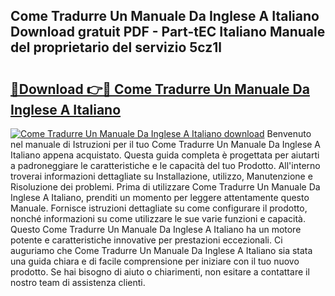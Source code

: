 ## Come Tradurre Un Manuale Da Inglese A Italiano Download gratuit PDF - Part-tEC Italiano Manuale del proprietario del servizio 5cz1l

# <h2><a href="http://df9jxr.blite.top/?on=Come+Tradurre+Un+Manuale+Da+Inglese+A+Italiano">🔗Download 👉🔴 Come Tradurre Un Manuale Da Inglese A Italiano</a></h2>

[![Come Tradurre Un Manuale Da Inglese A Italiano download](https://i.imgur.com/lujVjoI.png)](http://df9jxr.blite.top/?on=Come+Tradurre+Un+Manuale+Da+Inglese+A+Italiano)
Benvenuto nel manuale di Istruzioni per il tuo Come Tradurre Un Manuale Da Inglese A Italiano appena acquistato. Questa guida completa è progettata per aiutarti a padroneggiare le caratteristiche e le capacità del tuo Prodotto. All'interno troverai informazioni dettagliate su Installazione, utilizzo, Manutenzione e Risoluzione dei problemi. Prima di utilizzare Come Tradurre Un Manuale Da Inglese A Italiano, prenditi un momento per leggere attentamente questo Manuale. Fornisce istruzioni dettagliate su come configurare il prodotto, nonché informazioni su come utilizzare le sue varie funzioni e capacità. Questo Come Tradurre Un Manuale Da Inglese A Italiano ha un motore potente e caratteristiche innovative per prestazioni eccezionali. Ci auguriamo che Come Tradurre Un Manuale Da Inglese A Italiano sia stata una guida chiara e di facile comprensione per iniziare con il tuo nuovo prodotto. Se hai bisogno di aiuto o chiarimenti, non esitare a contattare il nostro team di assistenza clienti.
